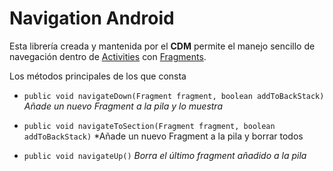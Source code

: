 Navigation Android
=======
Esta librería creada y mantenida por el **CDM** permite el manejo sencillo de navegación dentro de [Activities](http://developer.android.com/intl/es/guide/components/activities.html) con [Fragments](http://developer.android.com/intl/es/guide/components/fragments.html). 

Los métodos principales de los que consta 

 - `public void navigateDown(Fragment fragment, boolean addToBackStack)`
   *Añade un nuevo Fragment a la pila y lo muestra*
   
 - `public void navigateToSection(Fragment fragment, boolean
   addToBackStack)` *Añade un nuevo Fragment a la pila y borrar todos

 - `public void navigateUp()` *Borra el último fragment añadido a la
   pila*